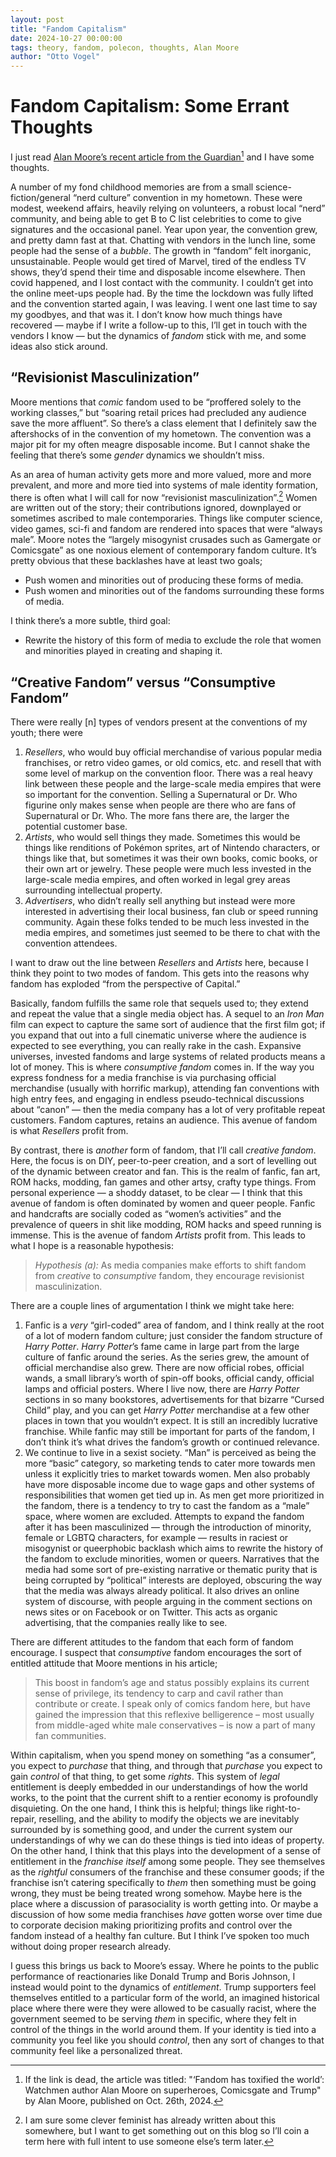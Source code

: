 ```yaml
---
layout: post
title: "Fandom Capitalism"
date: 2024-10-27 00:00:00
tags: theory, fandom, polecon, thoughts, Alan Moore
author: "Otto Vogel"
---
```


# Fandom Capitalism: Some Errant Thoughts

  

I just read [Alan Moore’s recent article from the Guardian](https://www.theguardian.com/books/2024/oct/26/fandom-has-toxified-the-world-watchmen-author-alan-moore-on-superheroes-comicsgate-and-trump)[^Source] and I have some thoughts.

[^Source]: If the link is dead, the article was titled: "‘Fandom has toxified the world’: Watchmen author Alan Moore on superheroes, Comicsgate and Trump" by Alan Moore, published on Oct. 26th, 2024. 
  
A number of my fond childhood memories are from a small science-fiction/general “nerd culture” convention in my hometown. These were modest, weekend affairs, heavily relying on volunteers, a robust local “nerd” community, and being able to get B to C list celebrities to come to give signatures and the occasional panel. Year upon year, the convention grew, and pretty damn fast at that. Chatting with vendors in the lunch line, some people had the sense of a _bubble_. The growth in “fandom” felt inorganic, unsustainable. People would get tired of Marvel, tired of the endless TV shows, they’d spend their time and disposable income elsewhere. Then covid happened, and I lost contact with the community. I couldn’t get into the online meet-ups people had. By the time the lockdown was fully lifted and the convention started again, I was leaving. I went one last time to say my goodbyes, and that was it. I don’t know how much things have recovered — maybe if I write a follow-up to this, I’ll get in touch with the vendors I know — but the dynamics of _fandom_ stick with me, and some ideas also stick around.

  

## “Revisionist Masculinization”

  

Moore mentions that _comic_ fandom used to be “proffered solely to the working classes,” but “soaring retail prices had precluded any audience save the more affluent”. So there’s a class element that I definitely saw the aftershocks of in the convention of my hometown. The convention was a major pit for my often meagre disposable income. But I cannot shake the feeling that there’s some _gender_ dynamics we shouldn’t miss.

  

As an area of human activity gets more and more valued, more and more prevalent, and more and more tied into systems of male identity formation, there is often what I will call for now “revisionist masculinization”.[^feminist_analysis] Women are written out of the story; their contributions ignored, downplayed or sometimes ascribed to male contemporaries. Things like computer science, video games, sci-fi and fandom are rendered into spaces that were “always male”. Moore notes the “largely misogynist crusades such as Gamergate or Comicsgate” as one noxious element of contemporary fandom culture. It’s pretty obvious that these backlashes have at least two goals;

-   Push women and minorities out of producing these forms of media.
-   Push women and minorities out of the fandoms surrounding these forms of media.

  

[^feminist_analysis]: I am sure some clever feminist has already written about this somewhere, but I want to get something out on this blog so I’ll coin a term here with full intent to use someone else’s term later.

  

I think there’s a more subtle, third goal:

-   Rewrite the history of this form of media to exclude the role that women and minorities played in creating and shaping it.

  

## “Creative Fandom” versus “Consumptive Fandom”

  

There were really [n] types of vendors present at the conventions of my youth; there were

1.  *Resellers*, who would buy official merchandise of various popular media franchises, or retro video games, or old comics, etc. and resell that with some level of markup on the convention floor. There was a real heavy link between these people and the large-scale media empires that were so important for the convention. Selling a Supernatural or Dr. Who figurine only makes sense when people are there who are fans of Supernatural or Dr. Who. The more fans there are, the larger the potential customer base.
2.  *Artists*, who would sell things they made. Sometimes this would be things like renditions of Pokémon sprites, art of Nintendo characters, or things like that, but sometimes it was their own books, comic books, or their own art or jewelry. These people were much less invested in the large-scale media empires, and often worked in legal grey areas surrounding intellectual property.
3.  *Advertisers*, who didn’t really sell anything but instead were more interested in advertising their local business, fan club or speed running community. Again these folks tended to be much less invested in the media empires, and sometimes just seemed to be there to chat with the convention attendees.

  

I want to draw out the line between *Resellers* and *Artists* here, because I think they point to two modes of fandom. This gets into the reasons why fandom has exploded “from the perspective of Capital.”

  

Basically, fandom fulfills the same role that sequels used to; they extend and repeat the value that a single media object has. A sequel to an _Iron Man_ film can expect to capture the same sort of audience that the first film got; if you expand that out into a full cinematic universe where the audience is expected to see everything, you can really rake in the cash. Expansive universes, invested fandoms and large systems of related products means a lot of money. This is where _consumptive fandom_ comes in. If the way you express fondness for a media franchise is via purchasing official merchandise (usually with horrific markup), attending fan conventions with high entry fees, and engaging in endless pseudo-technical discussions about “canon” — then the media company has a lot of very profitable repeat customers. Fandom captures, retains an audience. This avenue of fandom is what *Resellers* profit from. 

  

By contrast, there is _another_ form of fandom, that I’ll call _creative fandom_. Here, the focus is on DIY, peer-to-peer creation, and a sort of levelling out of the dynamic between creator and fan. This is the realm of fanfic, fan art, ROM hacks, modding, fan games and other artsy, crafty type things. From personal experience — a shoddy dataset, to be clear — I think that this avenue of fandom is often dominated by women and queer people. Fanfic and handcrafts are socially coded as “women’s activities” and the prevalence of queers in shit like modding, ROM hacks and speed running is immense. This is the avenue of fandom *Artists* profit from. This leads to what I hope is a reasonable hypothesis:

  

> *Hypothesis (a):* As media companies make efforts to shift fandom from _creative_ to _consumptive_ fandom, they encourage revisionist masculinization.

  
There are a couple lines of argumentation I think we might take here:

1.  Fanfic is a *very* “girl-coded” area of fandom, and I think really at the root of a lot of modern fandom culture; just consider the fandom structure of _Harry Potter_. _Harry Potter_’s fame came in large part from the large culture of fanfic around the series. As the series grew, the amount of official merchandise also grew. There are now official robes, official wands, a small library’s worth of spin-off books, official candy, official lamps and official posters. Where I live now, there are _Harry Potter_ sections in so many bookstores, advertisements for that bizarre “Cursed Child” play, and you can get _Harry Potter_ merchandise at a few other places in town that you wouldn’t expect. It is still an incredibly lucrative franchise. While fanfic may still be important for parts of the fandom, I don’t think it’s what drives the fandom’s growth or continued relevance.
2.  We continue to live in a sexist society. “Man” is perceived as being the more “basic” category, so marketing tends to cater more towards men unless it explicitly tries to market towards women. Men also probably have more disposable income due to wage gaps and other systems of responsibilities that women get tied up in. As men get more prioritized in the fandom, there is a tendency to try to cast the fandom as a “male” space, where women are excluded. Attempts to expand the fandom after it has been masculinized — through the introduction of minority, female or LGBTQ characters, for example — results in raciest or misogynist or queerphobic backlash which aims to rewrite the history of the fandom to exclude minorities, women or queers. Narratives that the media had some sort of pre-existing narrative or thematic purity that is being corrupted by “political” interests are deployed, obscuring the way that the media was always already political. It also drives an online system of discourse, with people arguing in the comment sections on news sites or on Facebook or on Twitter. This acts as organic advertising, that the companies really like to see.

  

There are different attitudes to the fandom that each form of fandom encourage. I suspect that _consumptive_ fandom encourages the sort of entitled attitude that Moore mentions in his article;  
> This boost in fandom’s age and status possibly explains its current sense of privilege, its tendency to carp and cavil rather than contribute or create. I speak only of comics fandom here, but have gained the impression that this reflexive belligerence – most usually from middle-aged white male conservatives – is now a part of many fan communities.  

Within capitalism, when you spend money on something “as a consumer”, you expect to _purchase_ that thing, and through that _purchase_ you expect to gain _control_ of that thing, to get some _rights_. This system of _legal_ entitlement is deeply embedded in our understandings of how the world works, to the point that the current shift to a rentier economy is profoundly disquieting. On the one hand, I think this is helpful; things like right-to-repair, reselling, and the ability to modify the objects we are inevitably surrounded by is something good, and under the current system our understandings of why we can do these things is tied into ideas of property. On the other hand, I think that this plays into the development of a sense of entitlement in the _franchise itself_ among some people. They see themselves as the _rightful_ consumers of the franchise and these consumer goods; if the franchise isn’t catering specifically to _them_ then something must be going wrong, they must be being treated wrong somehow. Maybe here is the place where a discussion of parasociality is worth getting into. Or maybe a discussion of how some media franchises _have_ gotten worse over time due to corporate decision making prioritizing profits and control over the fandom instead of a healthy fan culture. But I think I’ve spoken too much without doing proper research already.

  

I guess this brings us back to Moore’s essay. Where he points to the public performance of reactionaries like Donald Trump and Boris Johnson, I instead would point to the dynamics of _entitlement_. Trump supporters feel themselves entitled to a particular form of the world, an imagined historical place where there were they were allowed to be casually racist, where the government seemed to be serving _them_ in specific, where they felt in control of the things in the world around them. If your identity is tied into a community you feel like you should _control_, then any sort of changes to that community feel like a personalized threat.
